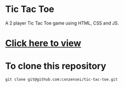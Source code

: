 # Tic Tac Toe

A 2 player Tic Tac Toe game using HTML, CSS and JS.

# [Click here to view](https://cxnzensei.github.io/tic-tac-toe/)

# To clone this repository
`git clone git@github.com:cxnzensei/tic-tac-toe.git`
